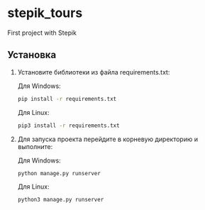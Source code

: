# stepik_tours
First project with Stepik

## Установка
1) Установите библиотеки из файла requirements.txt:
   
   Для Windows:
   ```sh
   pip install -r requirements.txt
   ```
   Для Linux:
   ```sh
   pip3 install -r requirements.txt
   ```

2) Для запуска проекта перейдите в корневую директорию и выполните:
   
   Для Windows:
   ```sh
   python manage.py runserver
   ```
   Для Linux:
   ```sh
   python3 manage.py runserver
   ```
